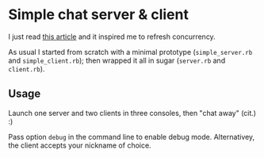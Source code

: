 # Simple chat server & client

I just read [this article](http://blog.appsignal.com/2017/03/07/ruby-magic-concurrency-processes.html) and it inspired me to refresh concurrency.

As usual I started from scratch with a minimal prototype (`simple_server.rb` and `simple_client.rb`); then wrapped it all in sugar (`server.rb` and `client.rb`).

## Usage

Launch one server and two clients in three consoles, then "chat away" (cit.) :)

Pass option `debug` in the command line to enable debug mode. Alternativey, the client accepts your nickname of choice.

